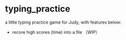 # typing_practice

a little typing practice game for Judy, with features below:

- recore high scores (time) into a file （WIP）
